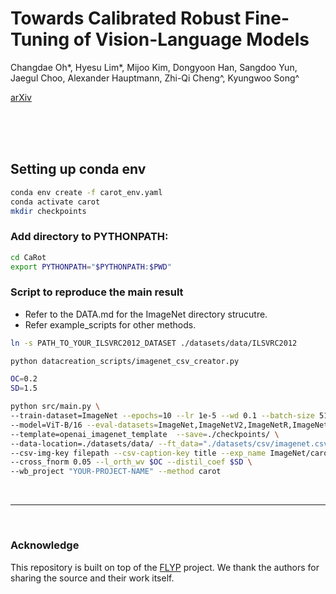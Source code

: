 # Towards Calibrated Robust Fine-Tuning of Vision-Language Models
Changdae Oh*, Hyesu Lim*, Mijoo Kim, Dongyoon Han, Sangdoo Yun, Jaegul Choo, Alexander Hauptmann, Zhi-Qi Cheng^, Kyungwoo Song^

[arXiv](https://arxiv.org/abs/2311.01723)

<br/>
<br/>
<br/>


## Setting up conda env
```bash
conda env create -f carot_env.yaml
conda activate carot
mkdir checkpoints
```

### Add directory to PYTHONPATH:

```bash
cd CaRot
export PYTHONPATH="$PYTHONPATH:$PWD"
```


### Script to reproduce the main result
* Refer to the DATA.md for the ImageNet directory strucutre.
* Refer example_scripts for other methods.

```bash
ln -s PATH_TO_YOUR_ILSVRC2012_DATASET ./datasets/data/ILSVRC2012

python datacreation_scripts/imagenet_csv_creator.py

OC=0.2
SD=1.5

python src/main.py \
--train-dataset=ImageNet --epochs=10 --lr 1e-5 --wd 0.1 --batch-size 512 \
--model=ViT-B/16 --eval-datasets=ImageNet,ImageNetV2,ImageNetR,ImageNetA,ImageNetSketch,ObjectNet \
--template=openai_imagenet_template  --save=./checkpoints/ \
--data-location=./datasets/data/ --ft_data="./datasets/csv/imagenet.csv" \
--csv-img-key filepath --csv-caption-key title --exp_name ImageNet/carot \
--cross_fnorm 0.05 --l_orth_wv $OC --distil_coef $SD \
--wb_project "YOUR-PROJECT-NAME" --method carot
```

<br/>

---

<br/>

### Acknowledge
This repository is built on top of the [FLYP](https://github.com/locuslab/FLYP) project. We thank the authors for sharing the source and their work itself.
